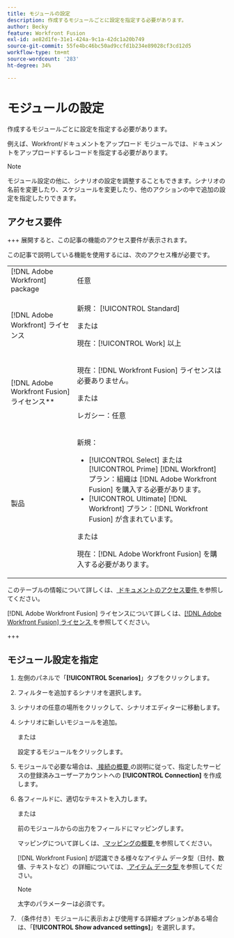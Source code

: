 ```yaml
---
title: モジュールの設定
description: 作成するモジュールごとに設定を指定する必要があります。
author: Becky
feature: Workfront Fusion
exl-id: ae82d1fe-31e1-424a-9c1a-42dc1a20b749
source-git-commit: 55fe4bc46bc50ad9ccfd1b234e89028cf3cd12d5
workflow-type: tm+mt
source-wordcount: '283'
ht-degree: 34%

---
```


# モジュールの設定

作成するモジュールごとに設定を指定する必要があります。

例えば、Workfront/ドキュメントをアップロード モジュールでは、ドキュメントをアップロードするレコードを指定する必要があります。

>[!NOTE]
>
>モジュール設定の他に、シナリオの設定を調整することもできます。シナリオの名前を変更したり、スケジュールを変更したり、他のアクションの中で追加の設定を指定したりできます。

## アクセス要件

+++ 展開すると、この記事の機能のアクセス要件が表示されます。

この記事で説明している機能を使用するには、次のアクセス権が必要です。

<table style="table-layout:auto">
 <col> 
 <col> 
 <tbody> 
  <tr> 
   <td role="rowheader">[!DNL Adobe Workfront] package</td> 
   <td> <p>任意</p> </td> 
  </tr> 
  <tr data-mc-conditions=""> 
   <td role="rowheader">[!DNL Adobe Workfront] ライセンス</td> 
   <td> <p>新規： [!UICONTROL Standard]</p><p>または</p><p>現在：[!UICONTROL Work] 以上</p> </td> 
  </tr> 
  <tr> 
   <td role="rowheader">[!DNL Adobe Workfront Fusion] ライセンス**</td> 
   <td>
   <p>現在：[!DNL Workfront Fusion] ライセンスは必要ありません。</p>
   <p>または</p>
   <p>レガシー：任意 </p>
   </td> 
  </tr> 
  <tr> 
   <td role="rowheader">製品</td> 
   <td>
   <p>新規：</p> <ul><li>[!UICONTROL Select] または [!UICONTROL Prime] [!DNL Workfront] プラン：組織は [!DNL Adobe Workfront Fusion] を購入する必要があります。</li><li>[!UICONTROL Ultimate] [!DNL Workfront] プラン：[!DNL Workfront Fusion] が含まれています。</li></ul>
   <p>または</p>
   <p>現在：[!DNL Adobe Workfront Fusion] を購入する必要があります。</p>
   </td> 
  </tr>
 </tbody> 
</table>

このテーブルの情報について詳しくは、[ ドキュメントのアクセス要件 ](/help/workfront-fusion/references/licenses-and-roles/access-level-requirements-in-documentation.md) を参照してください。

[!DNL Adobe Workfront Fusion] ライセンスについて詳しくは、[[!DNL Adobe Workfront Fusion]  ライセンス ](/help/workfront-fusion/set-up-and-manage-workfront-fusion/licensing-operations-overview/license-automation-vs-integration.md) を参照してください。

+++

## モジュール設定を指定

1. 左側のパネルで「**[!UICONTROL Scenarios]**」タブをクリックします。
1. フィルターを追加するシナリオを選択します。
1. シナリオの任意の場所をクリックして、シナリオエディターに移動します。
1. シナリオに新しいモジュールを追加。

   または

   設定するモジュールをクリックします。

1. モジュールで必要な場合は、[ 接続の概要 ](/help/workfront-fusion/get-started-with-fusion/understand-fusion/connection-overview.md) の説明に従って、指定したサービスの登録済みユーザーアカウントへの **[!UICONTROL Connection]** を作成します。
1. 各フィールドに、適切なテキストを入力します。

   または

   前のモジュールからの出力をフィールドにマッピングします。

   マッピングについて詳しくは、[ マッピングの概要 ](/help/workfront-fusion/get-started-with-fusion/understand-fusion/mapping-overview.md) を参照してください。

   [!DNL Workfront Fusion] が認識できる様々なアイテム データ型（日付、数値、テキストなど）の詳細については、[ アイテム データ型 ](/help/workfront-fusion/references/mapping-panel/data-types/item-data-types.md) を参照してください。

   >[!NOTE]
   >
   >太字のパラメーターは必須です。

1. （条件付き）モジュールに表示および使用する詳細オプションがある場合は、「**[!UICONTROL Show advanced settings]**」を選択します。
